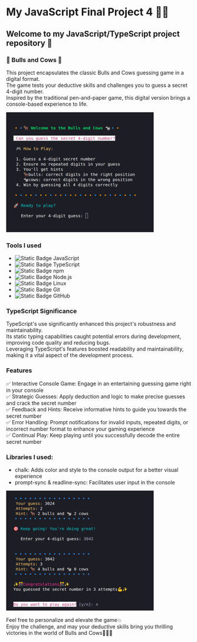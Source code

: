 # My JavaScript Final Project 4 🚀✨

## Welcome to my JavaScript/TypeScript project repository 👋

### 🐂 Bulls and Cows 🐄

This project encapsulates the classic Bulls and Cows guessing game in a digital format.  
The game tests your deductive skills and challenges you to guess a secret 4-digit number.  
Inspired by the traditional pen-and-paper game, this digital version brings a console-based experience to life.

<img src="./img/readme_image1.jpg" alt="Bulls and Cows screenshot" width="400">

### Tools I used
- ![Static Badge](https://img.shields.io/badge/-ffffff?style=social&logo=javascript) JavaScript
- ![Static Badge](https://img.shields.io/badge/-ffffff?style=social&logo=typescript) TypeScript
- ![Static Badge](https://img.shields.io/badge/-ffffff?style=social&logo=npm) npm
- ![Static Badge](https://img.shields.io/badge/-ffffff?style=social&logo=node.js) Node.js
- ![Static Badge](https://img.shields.io/badge/-ffffff?style=social&logo=Linux) Linux
- ![Static Badge](https://img.shields.io/badge/-ffffff?style=social&logo=Git) Git
- ![Static Badge](https://img.shields.io/badge/-ffffff?style=social&logo=Github) GitHub

### TypeScript Significance
TypeScript's use significantly enhanced this project's robustness and maintainability.   
Its static typing capabilities caught potential errors during development, improving code quality and reducing bugs.   
Leveraging TypeScript's features boosted readability and maintainability, making it a vital aspect of the development process.

### Features
✅ Interactive Console Game: Engage in an entertaining guessing game right in your console  
✅ Strategic Guesses: Apply deduction and logic to make precise guesses and crack the secret number  
✅ Feedback and Hints: Receive informative hints to guide you towards the secret number  
✅ Error Handling: Prompt notifications for invalid inputs, repeated digits, or incorrect number format to enhance your gaming experience  
✅ Continual Play: Keep playing until you successfully decode the entire secret number  

### Libraries I used:
- chalk: Adds color and style to the console output for a better visual experience   
- prompt-sync & readline-sync: Facilitates user input in the console   

<img src="./img/readme_image2.jpg" alt="Bulls and Cows screenshot" width="400">   

Feel free to personalize and elevate the game💥   
Enjoy the challenge, and may your deductive skills bring you thrilling victories in the world of Bulls and Cows🐂🐄💕